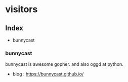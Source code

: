 # visitors

## Index
 - bunnycast

### bunnycast

bunnycast is awesome gopher. and also oggd at python.

- blog : https://bunnycast.github.io/
